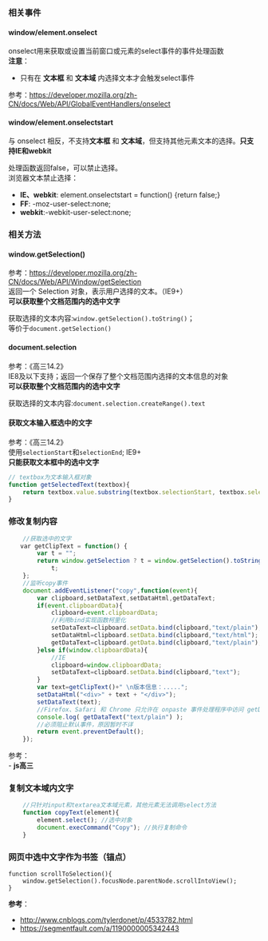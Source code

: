 ### 相关事件
#### window/element.onselect
onselect用来获取或设置当前窗口或元素的select事件的事件处理函数  
**注意**：
- 只有在 **文本框** 和 **文本域** 内选择文本才会触发select事件


参考：https://developer.mozilla.org/zh-CN/docs/Web/API/GlobalEventHandlers/onselect

#### window/element.onselectstart
与 onselect 相反，不支持**文本框** 和 **文本域**，但支持其他元素文本的选择。**只支持IE和webkit**

处理函数返回false，可以禁止选择。  
浏览器文本禁止选择：  
- **IE、webkit**: element.onselectstart = function() {return false;}
- **FF**: -moz-user-select:none;
- **webkit**:-webkit-user-select:none;


### 相关方法
#### window.getSelection()
参考：https://developer.mozilla.org/zh-CN/docs/Web/API/Window/getSelection  
返回一个 Selection 对象，表示用户选择的文本。（IE9+）  
**可以获取整个文档范围内的选中文字**  

获取选择的文本内容:`window.getSelection().toString()`；  
等价于`document.getSelection()`

#### document.selection
参考：《高三14.2》  
IE8及以下支持；返回一个保存了整个文档范围内选择的文本信息的对象  
**可以获取整个文档范围内的选中文字**  

获取选择的文本内容:`document.selection.createRange().text`

#### 获取文本输入框选中的文字
参考：《高三14.2》    
使用`selectionStart`和`selectionEnd`; IE9+  
**只能获取文本框中的选中文字**  
```js
// textbox为文本输入框对象
function getSelectedText(textbox){
    return textbox.value.substring(textbox.selectionStart, textbox.selectionEnd);
}
```

### 修改复制内容

```js
    //获取选中的文字
　　var getClipText = function() {
        var t = "";
        return window.getSelection ? t = window.getSelection().toString() : window.document.selection && "Control" !== window.document.selection.type && (t = window.document.selection.createRange().text),
            t;
    };
    //监听copy事件
    document.addEventListener("copy",function(event){
    	var clipboard,setDataText,setDataHtml,getDataText;
    	if(event.clipboardData){
    		clipboard=event.clipboardData;
    		//利用bind实现函数柯里化
    		setDataText=clipboard.setData.bind(clipboard,"text/plain");
    		setDataHtml=clipboard.setData.bind(clipboard,"text/html");
    		getDataText=clipboard.getData.bind(clipboard,"text/plain");
    	}else if(window.clipboardData){
    		//IE
    		clipboard=window.clipboardData;
    		setDataText=clipboard.setData.bind(clipboard,"text");
    	}  
	    var text=getClipText()+" \n版本信息：.....";
	    setDataHtml("<div>" + text + "</div>");
	    setDataText(text);
	    //Firefox、Safari 和 Chrome 只允许在 onpaste 事件处理程序中访问 getData() 方法,(除非之前已调用setData)
	    console.log( getDataText("text/plain") );
	    //必须阻止默认事件，原因暂时不详
	    return event.preventDefault();
    });
```
参考：  
    \- **js高三**     
### 复制文本域内文字

```js
    //只针对input和textarea文本域元素，其他元素无法调用select方法
    function copyText(element){
        element.select(); //选中对象
        document.execCommand("Copy"); //执行复制命令
    }

```

### 网页中选中文字作为书签（锚点）

```
function scrollToSelection(){
    window.getSelection().focusNode.parentNode.scrollIntoView();
}

```


**参考**：   
- http://www.cnblogs.com/tylerdonet/p/4533782.html  
- https://segmentfault.com/a/1190000005342443
